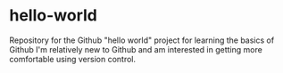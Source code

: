 # hello-world
Repository for the Github "hello world" project for learning the basics of Github
I'm relatively new to Github and am interested in getting more comfortable using version control. 
